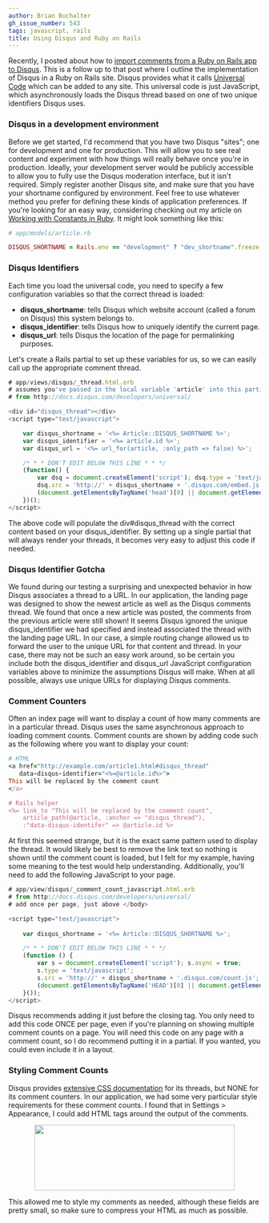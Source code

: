 ```yaml
---
author: Brian Buchalter
gh_issue_number: 543
tags: javascript, rails
title: Using Disqus and Ruby on Rails
---
```




Recently, I posted about how to [import comments from a Ruby on Rails app to Disqus](http://blog.endpoint.com/2011/12/importing-comments-into-disqus-using.html).  This is a follow up to that post where I outline the implementation of Disqus in a Ruby on Rails site.  Disqus provides what it calls [Universal Code](http://docs.disqus.com/developers/universal/) which can be added to any site.  This universal code is just JavaScript, which asynchronously loads the Disqus thread based on one of two unique identifiers Disqus uses.

### Disqus in a development environment

Before we get started, I'd recommend that you have two Disqus "sites"; one for development and one for production.  This will allow you to see real content and experiment with how things will really behave once you're in production.  Ideally, your development server would be publicly accessible to allow you to fully use the Disqus moderation interface, but it isn't required.  Simply register another Disqus site, and make sure that you have your shortname configured by environment.  Feel free to use whatever method you prefer for defining these kinds of application preferences.  If you're looking for an easy way, considering checking out my article on [Working with Constants in Ruby](http://blog.endpoint.com/2011/12/working-with-constants-in-ruby.html).  It might look something like this:

```ruby
# app/models/article.rb

DISQUS_SHORTNAME = Rails.env == "development" ? "dev_shortname".freeze : "production_shortname".freeze

```

### Disqus Identifiers

Each time you load the universal code, you need to specify a few configuration variables so that the correct thread is loaded:

- **disqus_shortname**: tells Disqus which website account (called a forum on Disqus) this system belongs to.
- **disqus_identifier**: tells Disqus how to uniquely identify the current page.
- **disqus_url**: tells Disqus the location of the page for permalinking purposes.

Let's create a Rails partial to set up these variables for us, so we can easily call up the appropriate comment thread.

```javascript
# app/views/disqus/_thread.html.erb
# assumes you've passed in the local variable 'article' into this partial
# from http://docs.disqus.com/developers/universal/

<div id="disqus_thread"></div>
<script type="text/javascript">

    var disqus_shortname = '<%= Article::DISQUS_SHORTNAME %>';
    var disqus_identifier = '<%= article.id %>';
    var disqus_url = '<%= url_for(article, :only_path => false) %>';

    /* * * DON'T EDIT BELOW THIS LINE * * */
    (function() {
        var dsq = document.createElement('script'); dsq.type = 'text/javascript'; dsq.async = true;
        dsq.src = 'http://' + disqus_shortname + '.disqus.com/embed.js';
        (document.getElementsByTagName('head')[0] || document.getElementsByTagName('body')[0]).appendChild(dsq);
    })();
</script>
```

The above code will populate the div#disqus_thread with the correct content based on your disqus_identifier. By setting up a single partial that will always render your threads, it becomes very easy to adjust this code if needed.

### Disqus Identifier Gotcha

We found during our testing a surprising and unexpected behavior in how Disqus associates a thread to a URL.  In our application, the landing page was designed to show the newest article as well as the Disqus comments thread.  We found that once a new article was posted, the comments from the previous article were still shown! It seems Disqus ignored the unique disqus_identifier we had specified and instead associated the thread with the landing page URL.  In our case, a simple routing change allowed us to forward the user to the unique URL for that content and thread.  In your case, there may not be such an easy work around, so be certain you include both the disqus_identifier and disqus_url JavaScript configuration variables above to minimize the assumptions Disqus will make.  When at all possible, always use unique URLs for displaying Disqus comments.

### Comment Counters

Often an index page will want to display a count of how many comments are in a particular thread.  Disqus uses the same asynchronous approach to loading comment counts.  Comment counts are shown by adding code such as the following where you want to display your count:

```ruby
# HTML
<a href="http://example.com/article1.html#disqus_thread" 
   data-disqus-identifier="<%=@article.id%>">
This will be replaced by the comment count
</a>

# Rails helper
<%= link_to "This will be replaced by the comment count", 
    article_path(@article, :anchor => "disqus_thread"), 
    :"data-disqus-identifer" => @article.id %>
```

At first this seemed strange, but it is the exact same pattern used to display the thread.  It would likely be best to remove the link text so nothing is shown until the comment count is loaded, but I felt for my example, having some meaning to the test would help understanding.  Additionally, you'll need to add the following JavaScript to your page.

```javascript
# app/view/disqus/_comment_count_javascript.html.erb
# from http://docs.disqus.com/developers/universal/
# add once per page, just above </body>

<script type="text/javascript">
   
    var disqus_shortname = '<%= Article::DISQUS_SHORTNAME %>';

    /* * * DON'T EDIT BELOW THIS LINE * * */
    (function () {
        var s = document.createElement('script'); s.async = true;
        s.type = 'text/javascript';
        s.src = 'http://' + disqus_shortname + '.disqus.com/count.js';
        (document.getElementsByTagName('HEAD')[0] || document.getElementsByTagName('BODY')[0]).appendChild(s);
    }());
</script>
```

Disqus recommends adding it just before the closing  </body> tag.  You only need to add this code ONCE per page, even if you're planning on showing multiple comment counts on a page.  You will need this code on any page with a comment count, so I do recommend putting it in a partial.  If you wanted, you could even include it in a layout.

### Styling Comment Counts

Disqus provides [extensive CSS documentation](http://docs.disqus.com/help/69/) for its threads, but NONE for its comment counters.  In our application, we had some very particular style requirements for these comment counts.  I found that in Settings > Appearance, I could add HTML tags around the output of the comments.

<div class="separator" style="clear: both; text-align: center;"><a href="/blog/2012/01/14/using-disqus-and-rails/image-0-big.png" imageanchor="1" style="margin-left:1em; margin-right:1em"><img border="0" height="131" src="/blog/2012/01/14/using-disqus-and-rails/image-0.png" width="400"/></a></div>

This allowed me to style my comments as needed, although these fields are pretty small, so make sure to compress your HTML as much as possible.


